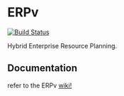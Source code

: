 # ERPv

[![Build Status](https://travis-ci.com/Um9i/ERPv.svg?branch=master)](https://travis-ci.com/Um9i/ERPv)

Hybrid Enterprise Resource Planning.

## Documentation

refer to the ERPv [wiki!](https://github.com/Um9i/ERPv/wiki)
